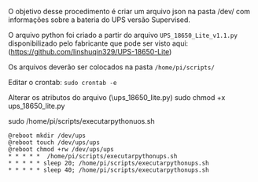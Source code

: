 O objetivo desse procedimento é criar um arquivo json na pasta /dev/ com informações sobre a bateria do UPS versão Supervised.

O arquivo python foi criado a partir do arquivo `UPS_18650_Lite_v1.1.py`  disponibilizado pelo fabricante que pode ser visto aqui: (https://github.com/linshuqin329/UPS-18650-Lite)


Os arquivos deverão ser colocados na pasta `/home/pi/scripts/`

Editar o crontab: `sudo crontab -e`

Alterar os atributos do arquivo (\ups_18650_lite.py)
sudo chmod +x ups_18650_lite.py

sudo /home/pi/scripts/executarpythonuos.sh

	@reboot mkdir /dev/ups
	@reboot touch /dev/ups/ups
	@reboot chmod +rw /dev/ups/ups
	* * * * *  /home/pi/scripts/executarpythonups.sh
	* * * * * sleep 20; /home/pi/scripts/executarpythonups.sh
	* * * * * sleep 40; /home/pi/scripts/executarpythonups.sh










